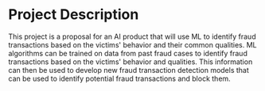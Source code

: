 # Project Description

This project is a proposal for an AI product that will use ML to identify fraud transactions based on the victims' behavior and their common qualities. ML algorithms can be trained on data from past fraud cases to identify fraud transactions based on the victims' behavior and qualities. This information can then be used to develop new fraud transaction detection models that can be used to identify potential fraud transactions and block them.